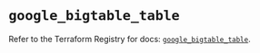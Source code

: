 # `google_bigtable_table`

Refer to the Terraform Registry for docs: [`google_bigtable_table`](https://registry.terraform.io/providers/hashicorp/google/6.2.0/docs/resources/bigtable_table).
